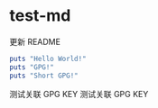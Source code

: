 # test-md

更新 README

```ruby
puts "Hello World!"
puts "GPG!"
puts "Short GPG!"
```

测试关联 GPG KEY
测试关联 GPG KEY
